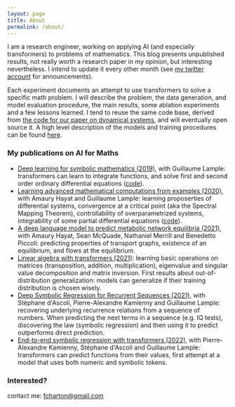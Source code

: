 ```yaml
---
layout: page
title: About
permalink: /about/
---
```


I am a research engineer, working on applying AI (and especially transformers) to problems of mathematics.
This blog presents unpublished results, not really worth a research paper in my opinion, but interesting nevertheless. I intend to update it every other month (see [my twitter account](https://twitter.com/f_charton) for announcements).

Each experiment documents an attempt to use transformers to solve a specific math problem. I will describe the problem, the data generation, and model evaluation procedure, the main results, some ablation experiments and a few lessons learned. I tend to reuse the same code base, derived from [the code for our paper on dynamical systems](https://github.com/facebookresearch/MathsFromExamples), and will eventually open source it. A high level description of the models and training procedures can be found [here](/models/).

### My publications on AI for Maths

* [Deep learning for symbolic mathematics (2019)](https://arxiv.org/abs/1912.01412), with Guillaume Lample: transformers can learn to integrate functions, and solve first and second order ordinary differential equations ([code](https://github.com/facebookresearch/SymbolicMathematics)).
* [Learning advanced mathematical computations from examples (2020)](https://arxiv.org/abs/2006.06462), with Amaury Hayat and Guillaume Lample: learning proposerties of differential systems, convergence at a critical point (aka the Spectral Mapping Theorem), controllability of overparametrized systems, integrability of some partial differential equations ([code](https://github.com/facebookresearch/MathsFromExamples)). 
* [A deep language model to predict metabolic network equilibria (2021)](https://arxiv.org/abs/2112.03588), with Amaury Hayat, Sean McQuade, Nathaniel Merrill and Benedetto Piccoli: predicting properties of transport graphs, existence of an equilibrium, and flows at the equilibrium.
* [Linear algebra with transformers (2021)](https://arxiv.org/abs/2112.01898): learning basic operations on matrices (transposition, addition, multiplication), eigenvalue and singular value decomposition and matrix inversion. First results about out-of-distribution generalization: models can generalize if their training distribution is chosen wisely.
* [Deep Symbolic Regression for Recurrent Sequences (2021)](https://arxiv.org/abs/2201.04600), with Stéphane d'Ascoli, Pierre-Alexandre Kamienny and Guillaume Lample: recovering underlying recurrence relations from a sequence of numbers. When predicting the next terms in a sequence (e.g. IQ tests), discovering the law (symbolic regression) and then using it to predict outperforms direct prediction. 
* [End-to-end symbolic regression with transformers (2022)](https://arxiv.org/abs/2204.10532), with Pierre-Alexandre Kamienny, Stéphane d'Ascoli and Guillaume Lample: transformers can predict functions from their values, first attempt at a model that uses both numeric and symbolic tokens.

### Interested? 
contact me:
[fcharton@gmail.com](mailto:fcharton@gmail.com)
